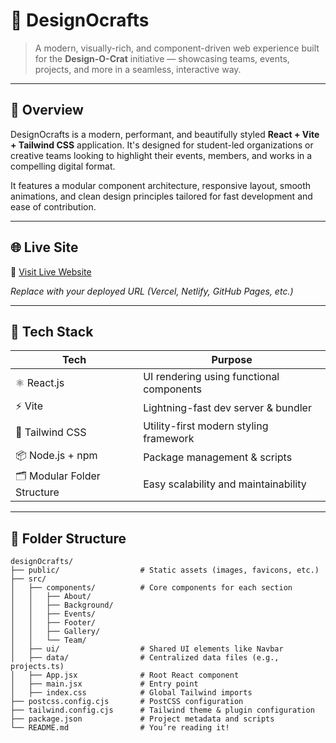 # 🎨 DesignOcrafts

> A modern, visually-rich, and component-driven web experience built for the **Design-O-Crat** initiative — showcasing teams, events, projects, and more in a seamless, interactive way.

---

## 📸 Overview

DesignOcrafts is a modern, performant, and beautifully styled **React + Vite + Tailwind CSS** application. It's designed for student-led organizations or creative teams looking to highlight their events, members, and works in a compelling digital format.

It features a modular component architecture, responsive layout, smooth animations, and clean design principles tailored for fast development and ease of contribution.

---

## 🌐 Live Site

🔗 [Visit Live Website](https://your-deployed-site-link.com)

_Replace with your deployed URL (Vercel, Netlify, GitHub Pages, etc.)_

---

## 🧱 Tech Stack

| Tech                | Purpose                                    |
|---------------------|--------------------------------------------|
| ⚛️ React.js         | UI rendering using functional components   |
| ⚡ Vite             | Lightning-fast dev server & bundler        |
| 🎨 Tailwind CSS     | Utility-first modern styling framework     |
| 📦 Node.js + npm    | Package management & scripts               |
| 🗂️ Modular Folder Structure | Easy scalability and maintainability  |

---

## 📁 Folder Structure

```plaintext
designOcrafts/
├── public/                  # Static assets (images, favicons, etc.)
├── src/
│   ├── components/          # Core components for each section
│   │   ├── About/
│   │   ├── Background/
│   │   ├── Events/
│   │   ├── Footer/
│   │   ├── Gallery/
│   │   └── Team/
│   ├── ui/                  # Shared UI elements like Navbar
│   ├── data/                # Centralized data files (e.g., projects.ts)
│   ├── App.jsx              # Root React component
│   ├── main.jsx             # Entry point
│   ├── index.css            # Global Tailwind imports
├── postcss.config.cjs       # PostCSS configuration
├── tailwind.config.cjs      # Tailwind theme & plugin configuration
├── package.json             # Project metadata and scripts
└── README.md                # You’re reading it!
